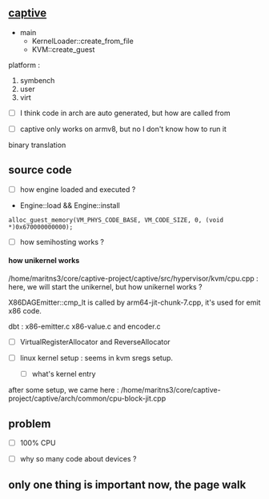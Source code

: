 ## [captive](https://github.com/tspink/captive)
- main
  - KernelLoader::create_from_file
  - KVM::create_guest

platform :
1. symbench
2. user
3. virt

- [ ] I think code in arch are auto generated, but how are called from 

- [ ] captive only works on armv8, but no I don't know how to run it

binary translation 

## source code
- [ ] how engine loaded and executed ?

- Engine::load && Engine::install

`alloc_guest_memory(VM_PHYS_CODE_BASE, VM_CODE_SIZE, 0, (void *)0x670000000000);`

- [ ] how semihosting works ?


#### how unikernel works
/home/maritns3/core/captive-project/captive/src/hypervisor/kvm/cpu.cpp : here, we will start the unikernel, but how unikernel works ?

X86DAGEmitter::cmp_lt is called by arm64-jit-chunk-7.cpp, it's used for emit x86 code.

dbt : x86-emitter.c  x86-value.c and encoder.c

- [ ] VirtualRegisterAllocator and ReverseAllocator

- [ ] linux kernel setup : seems in kvm sregs setup.
  - [ ] what's kernel entry


after some setup, we came here :
/home/maritns3/core/captive-project/captive/arch/common/cpu-block-jit.cpp

## problem
- [ ] 100% CPU

- [ ] why so many code about devices ?

## only one thing is important now, the page walk

